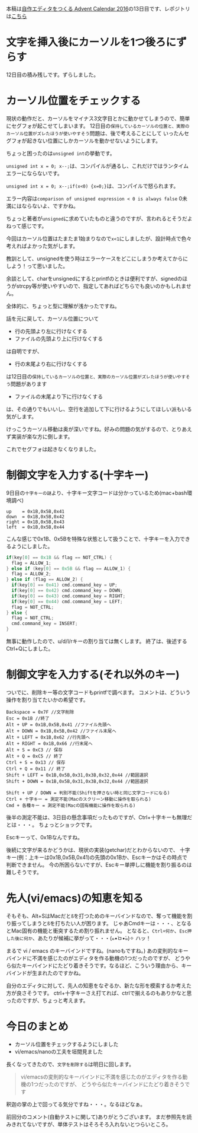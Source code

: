 本稿は[自作エディタをつくる Advent Calendar 2016](http://qiita.com/advent-calendar/2016/make_editor)の13日目です、レポジトリは[こちら](https://github.com/tinyco/tiny_code_editor)

# 文字を挿入後にカーソルを1つ後ろにずらす

12日目の積み残しです。ずらしました。

# カーソル位置をチェックする

現状の動作だと、カーソルをマイナス3文字目とかに動かせてしまうので、簡単にセグフォが起こせてしまいます。
12日目の`保持しているカーソルの位置と、実際のカーソル位置がズレたほうが使いやすそう`問題は、後で考えることにして
いったんセグフォが起きない位置にしかカーソルを動かせないようにします。

ちょっと困ったのは`unsigned int`の挙動です。

`unsigned int x = 0; x--;`は、コンパイルが通るし、これだけではランタイムエラーにならないです。

`unsigned int x = 0; x--;if(x<0) {x=0;}`は、コンパイルで怒られます。

エラー内容は`comparison of unsigned expression < 0 is always false` 0未満にはならないよ、ですかね。

ちょっと著者が`unsigned`に求めていたものと違うのですが、言われるとそうだよねって感じです。

今回はカーソル位置はたまたま1始まりなので`x<1`にしましたが、設計時点で色々考えればよかった気がします。

教訓として、unsignedを使う時はエラーケースをどこにしまうか考えてからにしよう！って思いました。

余談として、charをunsignedにするとprintfのときは便利ですが、signedのほうがstrcpy等が使いやすいので、指定してあればどちらでも良いのかもしれません。

全体的に、ちょっと型に理解が浅かったですね。

話を元に戻して、カーソル位置について

- 行の先頭より左に行けなくする
- ファイルの先頭より上に行けなくする

は自明ですが、

- 行の末尾より右に行けなくする

は12日目の`保持しているカーソルの位置と、実際のカーソル位置がズレたほうが使いやすそう`問題があります

- ファイルの末尾より下に行けなくする

は、その通りでもいいし、空行を追加して下に行けるようにしてほしい派もいる気がします。

けっこうカーソル移動は奥が深いですね。好みの問題の気がするので、とりあえず実装が楽な方に倒します。

これでセグフォは起きなくなりました。

# 制御文字を入力する(十字キー)

9日目の`十字キーの謎`より、十字キー文字コードは分かっているため(mac+bash環境調べ)

```
up    = 0x1B,0x5B,0x41
down  = 0x1B,0x5B,0x42
right = 0x1B,0x5B,0x43
left  = 0x1B,0x5B,0x44
```

こんな感じで0x1B、0x5Bを特殊な状態として扱うことで、十字キーを入力できるようにしました。

```snipet.c
if(key[0] == 0x1B && flag == NOT_CTRL) {
  flag = ALLOW_1;
} else if (key[0] == 0x5B && flag == ALLOW_1) {
  flag = ALLOW_2;
} else if (flag == ALLOW_2) {
  if(key[0] == 0x41) cmd.command_key = UP;
  if(key[0] == 0x42) cmd.command_key = DOWN;
  if(key[0] == 0x43) cmd.command_key = RIGHT;
  if(key[0] == 0x44) cmd.command_key = LEFT;
  flag = NOT_CTRL;
} else {
  flag = NOT_CTRL;
  cmd.command_key = INSERT;
}
```

無事に動作したので、u/d/l/rキーの割り当ては無くします。
終了は、後述するCtrl+Qにしました。

# 制御文字を入力する(それ以外のキー)

ついでに、削除キー等の文字コードもprintfで調べます。
コメントは、どういう操作を割り当てたいかの希望です。

```わかったキー
Backspace = 0x7F //文字削除
Esc = 0x1B //終了
Alt + UP = 0x1B,0x5B,0x41 //ファイル先頭へ
Alt + DOWN = 0x1B,0x5B,0x42 //ファイル末尾へ
Alt + LEFT = 0x1B,0x62 //行先頭へ
Alt + RIGHT = 0x1B,0x66 //行末尾へ
Alt + S = 0xC3 // 保存
Alt + Q = 0xC5 // 終了
Ctrl + S = 0x13 // 保存
Ctrl + Q = 0x11 // 終了
Shift + LEFT = 0x1B,0x5B,0x31,0x3B,0x32,0x44 //範囲選択
Shift + DOWN = 0x1B,0x5B,0x31,0x3B,0x32,0x44 //範囲選択
```

```わからないキー
Shift + UP / DOWN = 判別不能(Shiftを押さない時と同じ文字コードになる)
Ctrl + 十字キー = 測定不能(Macのスクリーン移動に操作を取られる)
Cmd + 各種キー = 測定不能(Macの固有機能に操作を取られる)
```

後半の測定不能は、3日目の懸念事項だったものですが、Ctrl+十字キーも無理だとは・・・。
ちょっとショックです。

Escキーって、0x1Bなんですね。

後続に文字が来るかどうかは、現状の実装(getchar)だとわからないので、
十字キー(例：上キーは0x1B,0x5B,0x41)の先頭の0x1Bか、Escキーかはその時点で判断できません。
今の所困らないですが、Escキー単押しに機能を割り振るのは難しそうです。

# 先人(vi/emacs)の知恵を知る

そもそも、Alt+SはMacだと`ß`を打つためのキーバインドなので、奪って機能を割り振ってしまうと`ß`を打ちたい人が困ります。
じゃあCmdキーは・・・、となるとMac固有の機能と衝突するため割り振れません。
となると、`Ctrl+何か`、`Esc押した後に何か`、あたりが候補に挙がって・・・(๑•̀ㅁ•́๑)✧ ハッ！

まるで vi / emacs のキーバインドですね。(nanoもですね。)
あの変則的なキーバインドに不満を感じたのがエディタを作る動機の1つだったのですが、
どうやら似たキーバインドにたどり着きそうです。なるほど、こういう理由から、キーバインドが生まれたのですかね。

自分のエディタに対して、先人の知恵をなぞるか、新たな形を模索するか考えた方が良さそうです。
ctrl+十字キーさえ打てれば、ctrlで揃えるのもありかなと思ったのですが、ちょっと考えます。

# 今日のまとめ

- カーソル位置をチェックするようにしました
- vi/emacs/nanoの工夫を垣間見ました

長くなってきたので、`文字を削除する`は明日に回します。

> vi/emacsの変則的なキーバインドに不満を感じたのがエディタを作る動機の1つだったのですが、
> どうやら似たキーバインドにたどり着きそうです

釈迦の掌の上で回ってる気分ですね・・・。なるほどなぁ。

前回分のコメント(自動テストに関して)ありがとうございます。
まだ参照先を読みきれてないですが、単体テストはそろそろ入れないとつらいところ。